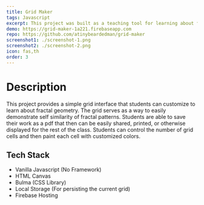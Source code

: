 ```yaml
---
title: Grid Maker
tags: Javascript
excerpt: This project was built as a teaching tool for learning about fractal geometry, although it can be used for other purposes. It was built for my partner (who is a math teacher) to use with her students.
demo: https://grid-maker-1a221.firebaseapp.com
repo: https://github.com/atinybeardedman/grid-maker
screenshot1: ./screenshot-1.png
screenshot2: ./screenshot-2.png
icon: fas,th
order: 3
---
```

# Description
This project provides a simple grid interface that students can customize to learn about fractal geometry. The grid serves as a way to easily demonstrate self similarity of fractal patterns. Students are able to save their work as a pdf that then can be easily shared, printed, or otherwise displayed for the rest of the class. Students can control the number of grid cells and then paint each cell with customized colors.

## Tech Stack
- Vanilla Javascript (No Framework)
- HTML Canvas
- Bulma (CSS Library)
- Local Storage (For persisting the current grid)
- Firebase Hosting


